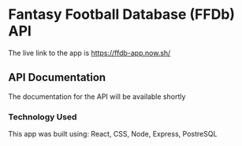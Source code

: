 # Fantasy Football Database (FFDb) API

The live link to the app is https://ffdb-app.now.sh/

## API Documentation

The documentation for the API will be available shortly

### Technology Used

This app was built using:
React,
CSS,
Node,
Express,
PostreSQL

